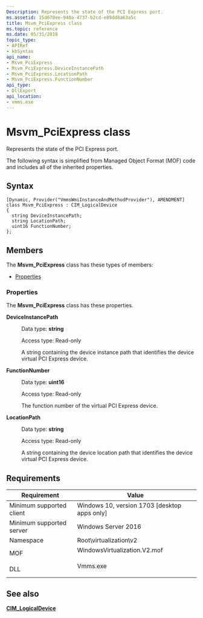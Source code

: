 ```yaml
---
Description: Represents the state of the PCI Express port.
ms.assetid: 15d670ee-940a-4737-b2cd-e89dd8a63a5c
title: Msvm_PciExpress class
ms.topic: reference
ms.date: 05/31/2018
topic_type: 
- APIRef
- kbSyntax
api_name: 
- Msvm_PciExpress
- Msvm_PciExpress.DeviceInstancePath
- Msvm_PciExpress.LocationPath
- Msvm_PciExpress.FunctionNumber
api_type: 
- DllExport
api_location: 
- vmms.exe
---
```


# Msvm\_PciExpress class

Represents the state of the PCI Express port.

The following syntax is simplified from Managed Object Format (MOF) code and includes all of the inherited properties.

## Syntax

``` syntax
[Dynamic, Provider("VmmsWmiInstanceAndMethodProvider"), AMENDMENT]
class Msvm_PciExpress : CIM_LogicalDevice
{
  string DeviceInstancePath;
  string LocationPath;
  uint16 FunctionNumber;
};
```

## Members

The **Msvm\_PciExpress** class has these types of members:

-   [Properties](#properties)

### Properties

The **Msvm\_PciExpress** class has these properties.

<dl> <dt>

**DeviceInstancePath**
</dt> <dd> <dl> <dt>

Data type: **string**
</dt> <dt>

Access type: Read-only
</dt> </dl>

A string containing the device instance path that identifies the device virtual PCI Express device.

</dd> <dt>

**FunctionNumber**
</dt> <dd> <dl> <dt>

Data type: **uint16**
</dt> <dt>

Access type: Read-only
</dt> </dl>

The function number of the virtual PCI Express device.

</dd> <dt>

**LocationPath**
</dt> <dd> <dl> <dt>

Data type: **string**
</dt> <dt>

Access type: Read-only
</dt> </dl>

A string containing the device location path that identifies the device virtual PCI Express device.

</dd> </dl>

## Requirements



| Requirement | Value |
|-------------------------------------|---------------------------------------------------------------------------------------------------------|
| Minimum supported client<br/> | Windows 10, version 1703 \[desktop apps only\]<br/>                                               |
| Minimum supported server<br/> | Windows Server 2016<br/>                                                                          |
| Namespace<br/>                | Root\\virtualization\\v2<br/>                                                                     |
| MOF<br/>                      | <dl> <dt>WindowsVirtualization.V2.mof</dt> </dl> |
| DLL<br/>                      | <dl> <dt>Vmms.exe</dt> </dl>                     |



## See also

<dl> <dt>

[**CIM\_LogicalDevice**](cim-logicaldevice.md)
</dt> </dl>

 

 




